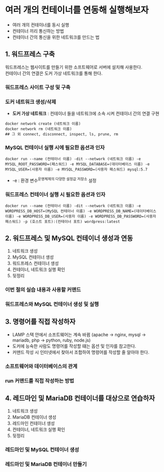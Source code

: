 # 여러 개의 컨테이너를 연동해 실행해보자

- 여러 개의 컨테이너를 동시 실행
- 컨테이너 끼리 통신하는 방법
- 컨테이너 간의 통신을 위한 네트워크를 만드는 법

## 1. 워드프레스 구축

워드프레스는 웹사이트를 만들기 위한 소프트웨어로 서버에 설치해 사용한다.  
컨테이너 간의 연결은 도커 가상 네트워크를 통해 한다.

### 워드프레스 사이트 구성 및 구축

### 도커 네트워크 생성/삭제

- **도커 가상 네트워크** : 컨테이너 들을 네트워크에 소속 시켜 컨테이너 간의 연결 구현

~~~~
docker network create (네트워크 이름)
docker network rm (네트워크 이름)
## 그 외 connect, disconnect, inspect, ls, prune, rm
~~~~

### MySQL 컨테이너 실행 시에 필요한 옵션과 인자

~~~~
docker run --name (컨테이너 이름) -dit --network (네트워크 이름) -e MYSQL_ROOT_PASSWORD=(패스워드) -e MYSQL_DATABASE=(데이터베이스 이름) -e MYSQL_USER=(사용자 이름) -e MYSQL_PASSWORD=(사용자 패스워드) mysql:5.7
~~~~

- -e : 환경 변수<sup>운영체제의 다양한 설정값 저장소</sup> 설정

### 워드프레스 컨테이너 실행 시 필요한 옵션과 인자

~~~~
docker run --name (컨테이너 이름) -dit --network (네트워크 이름) -e WORDPRESS_DB_HOST=(MySQL 컨테이너 이름) -e WORDPRESS_DB_NAME=(데이터베이스 이름) -e WORDPRESS_DB_USER=(사용자 이름) -e WORDPRESS_DB_PASSWORD=(사용자 패스워드) -p (호스트 포트):(컨테이너 포트) wordpress:latest
~~~~

## 2. 워드프레스 및 MySQL 컨테이너 생성과 연동

1. 네트워크 생성
2. MySQL 컨테이너 생성
3. 워드프레스 컨테이너 생성
4. 컨테이너, 네트워크 실행 확인
5. 뒷정리

### 이번 절의 실습 내용과 사용할 커맨드

### 워드프레스와 MySQL 컨테이너 생성 및 실행

## 3. 명령어를 직접 작성하자

- LAMP 스택 안에서 소프트웨어는 계속 바뀜 (apache -> nginx, mysql -> mariadb, php -> python, ruby, node.js)
- 도커에 능숙한 사람도 명령어를 작성할 떄는 옵션 및 인자를 참고한다.
- 커맨드 작성 시 인터넷에서 찾아서 조합하여 명령어를 작성할 줄 알아야 한다.

### 소프트웨어와 데이터베이스의 관계

### run 커맨드를 직접 작성하는 방법

## 4. 레드마인 및 MariaDB 컨테이너를 대상으로 연습하자

1. 네트워크 생성
2. MariaDB 컨테이너 생성
3. 레드마인 컨테이너 생성
4. 컨테이너, 네트워크 실행 확인
5. 뒷정리

### 레드마인 및 MySQL 컨테이너 생성

### 레드마인 및 MariaDB 컨테이너 만들기
